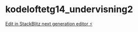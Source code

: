 # kodeloftetg14_undervisning2

[Edit in StackBlitz next generation editor ⚡️](https://stackblitz.com/~/github.com/JulieKodehode/kodeloftetg14_undervisning2)